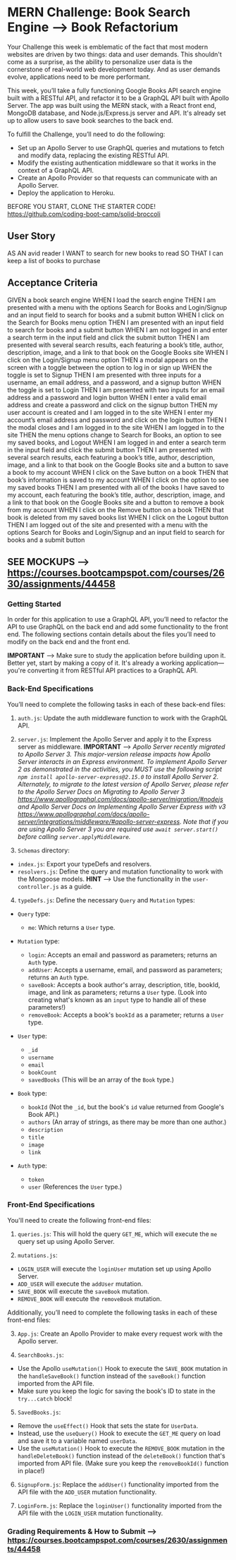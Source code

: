 # MERN Challenge: Book Search Engine --> Book Refactorium

Your Challenge this week is emblematic of the fact that most modern websites are driven by two things: data and user demands. This shouldn't come as a surprise, as the ability to personalize user data is the cornerstone of real-world web development today. And as user demands evolve, applications need to be more performant.

This week, you’ll take a fully functioning Google Books API search engine built with a RESTful API, and refactor it to be a GraphQL API built with Apollo Server. The app was built using the MERN stack, with a React front end, MongoDB database, and Node.js/Express.js server and API. It's already set up to allow users to save book searches to the back end.

To fulfill the Challenge, you’ll need to do the following:

- Set up an Apollo Server to use GraphQL queries and mutations to fetch and modify data, replacing the existing RESTful API.
- Modify the existing authentication middleware so that it works in the context of a GraphQL API.
- Create an Apollo Provider so that requests can communicate with an Apollo Server.
- Deploy the application to Heroku.

BEFORE YOU START, CLONE THE STARTER CODE! <https://github.com/coding-boot-camp/solid-broccoli>

## User Story

AS AN avid reader
I WANT to search for new books to read
SO THAT I can keep a list of books to purchase

## Acceptance Criteria

GIVEN a book search engine
WHEN I load the search engine
THEN I am presented with a menu with the options Search for Books and Login/Signup and an input field to search for books and a submit button
WHEN I click on the Search for Books menu option
THEN I am presented with an input field to search for books and a submit button
WHEN I am not logged in and enter a search term in the input field and click the submit button
THEN I am presented with several search results, each featuring a book’s title, author, description, image, and a link to that book on the Google Books site
WHEN I click on the Login/Signup menu option
THEN a modal appears on the screen with a toggle between the option to log in or sign up
WHEN the toggle is set to Signup
THEN I am presented with three inputs for a username, an email address, and a password, and a signup button
WHEN the toggle is set to Login
THEN I am presented with two inputs for an email address and a password and login button
WHEN I enter a valid email address and create a password and click on the signup button
THEN my user account is created and I am logged in to the site
WHEN I enter my account’s email address and password and click on the login button
THEN I the modal closes and I am logged in to the site
WHEN I am logged in to the site
THEN the menu options change to Search for Books, an option to see my saved books, and Logout
WHEN I am logged in and enter a search term in the input field and click the submit button
THEN I am presented with several search results, each featuring a book’s title, author, description, image, and a link to that book on the Google Books site and a button to save a book to my account
WHEN I click on the Save button on a book
THEN that book’s information is saved to my account
WHEN I click on the option to see my saved books
THEN I am presented with all of the books I have saved to my account, each featuring the book’s title, author, description, image, and a link to that book on the Google Books site and a button to remove a book from my account
WHEN I click on the Remove button on a book
THEN that book is deleted from my saved books list
WHEN I click on the Logout button
THEN I am logged out of the site and presented with a menu with the options Search for Books and Login/Signup and an input field to search for books and a submit button  

## SEE MOCKUPS --> <https://courses.bootcampspot.com/courses/2630/assignments/44458>

### Getting Started

In order for this application to use a GraphQL API, you’ll need to refactor the API to use GraphQL on the back end and add some functionality to the front end. The following sections contain details about the files you’ll need to modify on the back end and the front end.

**IMPORTANT** --> Make sure to study the application before building upon it. Better yet, start by making a copy of it. It's already a working application—you're converting it from RESTful API practices to a GraphQL API.

### Back-End Specifications

You’ll need to complete the following tasks in each of these back-end files:

1. `auth.js`: Update the auth middleware function to work with the GraphQL API.

2. `server.js`: Implement the Apollo Server and apply it to the Express server as middleware. 
        **IMPORTANT** --> *Apollo Server recently migrated to Apollo Server 3. This major-version release impacts how Apollo Server interacts in an Express environment. To implement Apollo Server 2 as demonstrated in the activities, you MUST use the following script `npm install apollo-server-express@2.15.0` to install Apollo Server 2. Alternately, to migrate to the latest version of Apollo Server, please refer to the Apollo Server Docs on Migrating to Apollo Server 3 <https://www.apollographql.com/docs/apollo-server/migration/#nodejs> and Apollo Server Docs on Implementing Apollo Server Express with v3 <https://www.apollographql.com/docs/apollo-server/integrations/middleware/#apollo-server-express>. Note that if you are using Apollo Server 3 you are required use `await server.start()` before calling `server.applyMiddleware`.*

3. `Schemas` directory:

- `index.js`: Export your typeDefs and resolvers.
- `resolvers.js`: Define the query and mutation functionality to work with the Mongoose models.
        **HINT** --> Use the functionality in the `user-controller.js` as a guide.

4. `typeDefs.js`: Define the necessary `Query` and `Mutation` types:

- `Query` type:
  - `me`: Which returns a `User` type.

- `Mutation` type:
  - `login`: Accepts an email and password as parameters; returns an `Auth` type.
  - `addUser`: Accepts a username, email, and password as parameters; returns an `Auth` type.
  - `saveBook`: Accepts a book author's array, description, title, bookId, image, and link as parameters; returns a `User` type. (Look into creating what's known as an `input` type to handle all of these parameters!)
  - `removeBook`: Accepts a book's `bookId` as a parameter; returns a `User` type.

- `User` type:
  - `_id`
  - `username`
  - `email`
  - `bookCount`
  - `savedBooks` (This will be an array of the `Book` type.)

- `Book` type:
  - `bookId` (Not the `_id`, but the book's `id` value returned from Google's Book API.)
  - `authors` (An array of strings, as there may be more than one author.)
  - `description`
  - `title`
  - `image`
  - `link`

- `Auth` type:
  - `token`
  - `user` (References the `User` type.)

### Front-End Specifications

You'll need to create the following front-end files:

1. `queries.js`: This will hold the query `GET_ME`, which will execute the `me` query set up using Apollo Server.

2. `mutations.js`:

- `LOGIN_USER` will execute the `loginUser` mutation set up using Apollo Server.
- `ADD_USER` will execute the `addUser` mutation.
- `SAVE_BOOK` will execute the `saveBook` mutation.
- `REMOVE_BOOK` will execute the `removeBook` mutation.

Additionally, you’ll need to complete the following tasks in each of these front-end files:

3. `App.js`: Create an Apollo Provider to make every request work with the Apollo server.

4. `SearchBooks.js`:

- Use the Apollo `useMutation()` Hook to execute the `SAVE_BOOK` mutation in the `handleSaveBook()` function instead of the `saveBook()` function imported from the API file.
- Make sure you keep the logic for saving the book's ID to state in the `try...catch` block!

5. `SavedBooks.js`:

- Remove the `useEffect()` Hook that sets the state for `UserData`.
- Instead, use the `useQuery()` Hook to execute the `GET_ME` query on load and save it to a variable named `userData`.
- Use the `useMutation()` Hook to execute the `REMOVE_BOOK` mutation in the `handleDeleteBook()` function instead of the `deleteBook()` function that's imported from API file. (Make sure you keep the `removeBookId()` function in place!)

6. `SignupForm.js`: Replace the `addUser()` functionality imported from the API file with the `ADD_USER` mutation functionality.

7. `LoginForm.js`: Replace the `loginUser()` functionality imported from the API file with the `LOGIN_USER` mutation functionality.

### Grading Requirements & How to Submit --> <https://courses.bootcampspot.com/courses/2630/assignments/44458>